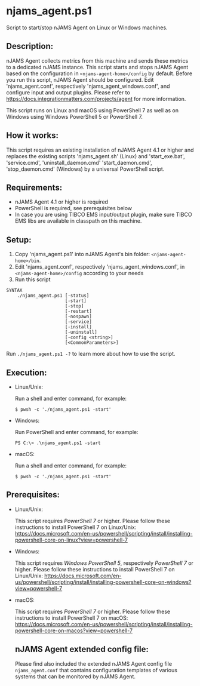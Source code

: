 # njams_agent.ps1
Script to start/stop nJAMS Agent on Linux or Windows machines.

## Description:

nJAMS Agent collects metrics from this machine and sends these metrics to a dedicated nJAMS instance.
This script starts and stops nJAMS Agent based on the configuration in `<njams-agent-home>/config` by default.
Before you run this script, nJAMS Agent should be configured. Edit 'njams_agent.conf', respectively 'njams_agent_windows.conf', and configure input and output plugins.
Please refer to https://docs.integrationmatters.com/projects/agent for more information.

This script runs on Linux and macOS using PowerShell 7 as well as on Windows using Windows PowerShell 5 or PowerShell 7.


## How it works:

This script requires an existing installation of nJAMS Agent 4.1 or higher and replaces the existing scripts 'njams_agent.sh' (Linux) and 'start_exe.bat', 'service.cmd', 'uninstall_daemon.cmd' 'start_daemon.cmd', 'stop_daemon.cmd' (Windows) by a universal PowerShell script.


## Requirements:

  - nJAMS Agent 4.1 or higher is required
  - PowerShell is required, see prerequisites below
  - In case you are using TIBCO EMS input/output plugin, make sure TIBCO EMS libs are available in classpath on this machine.


## Setup:

1. Copy 'njams_agent.ps1' into nJAMS Agent's bin folder: `<njams-agent-home>/bin`.
2. Edit 'njams_agent.conf', respectively 'njams_agent_windows.conf', in `<njams-agent-home>/config` according to your needs
3. Run this script

```
SYNTAX
    ./njams_agent.ps1 [-status]
                      [-start]
                      [-stop] 
                      [-restart]
                      [-nospawn]
                      [-service]
                      [-install]
                      [-uninstall]
                      [-config <string>]
                      [<CommonParameters>]
```

Run `./njams_agent.ps1 -?` to learn more about how to use the script. 


## Execution:

* Linux/Unix:

  Run a shell and enter command, for example:

  ```
  $ pwsh -c './njams_agent.ps1 -start'
  ```

* Windows:

  Run PowerShell and enter command, for example:

  ```
  PS C:\> .\njams_agent.ps1 -start
  ```

* macOS:

  Run a shell and enter command, for example:

  ```
  $ pwsh -c './njams_agent.ps1 -start'
  ```

## Prerequisites:

* Linux/Unix: 

  This script requires *PowerShell 7* or higher. Please follow these instructions to install PowerShell 7 on Linux/Unix:
  https://docs.microsoft.com/en-us/powershell/scripting/install/installing-powershell-core-on-linux?view=powershell-7

* Windows:

  This script requires *Windows PowerShell 5*, respectively *PowerShell 7* or higher. Please follow these instructions to install PowerShell 7 on Linux/Unix:
  https://docs.microsoft.com/en-us/powershell/scripting/install/installing-powershell-core-on-windows?view=powershell-7

* macOS:

  This script requires *PowerShell 7* or higher. Please follow these instructions to install PowerShell 7 on macOS:
  https://docs.microsoft.com/en-us/powershell/scripting/install/installing-powershell-core-on-macos?view=powershell-7


  ## nJAMS Agent extended config file:

  Please find also included the extended nJAMS Agent config file `njams_agent.conf` that contains configuration templates of various systems that can be monitored by nJAMS Agent. 
  